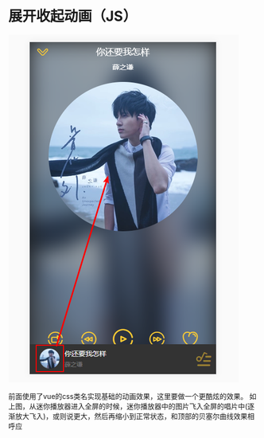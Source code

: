 # 展开收起动画（JS）

![](/assets/musicapp/播放器展开收起动画js.png)

前面使用了vue的css类名实现基础的动画效果，这里要做一个更酷炫的效果。
如上图，从迷你播放器进入全屏的时候，迷你播放器中的图片飞入全屏的唱片中(逐渐放大飞入)，或则说更大，然后再缩小到正常状态，和顶部的贝塞尔曲线效果相呼应